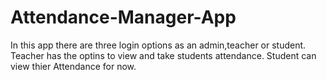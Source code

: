 # Attendance-Manager-App
In this app there are three login options as an admin,teacher or student.
Teacher has the optins to view and take students attendance.
Student can view thier Attendance for now.

 
